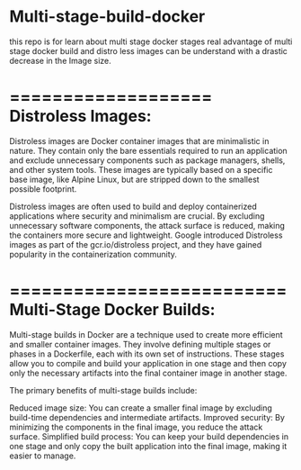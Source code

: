 # Multi-stage-build-docker
this repo is for learn about multi stage docker stages
 real advantage of multi stage docker build and distro less images can be understand with a drastic decrease in the Image size.

===================
Distroless Images:
======================
Distroless images are Docker container images that are minimalistic in nature. They contain only the bare essentials required to run an application and exclude unnecessary components such as package managers, shells, and other system tools. These images are typically based on a specific base image, like Alpine Linux, but are stripped down to the smallest possible footprint.

Distroless images are often used to build and deploy containerized applications where security and minimalism are crucial. By excluding unnecessary software components, the attack surface is reduced, making the containers more secure and lightweight. Google introduced Distroless images as part of the gcr.io/distroless project, and they have gained popularity in the containerization community.

==========================
Multi-Stage Docker Builds:
==========================
Multi-stage builds in Docker are a technique used to create more efficient and smaller container images. They involve defining multiple stages or phases in a Dockerfile, each with its own set of instructions. These stages allow you to compile and build your application in one stage and then copy only the necessary artifacts into the final container image in another stage.

The primary benefits of multi-stage builds include:

Reduced image size: You can create a smaller final image by excluding build-time dependencies and intermediate artifacts.
Improved security: By minimizing the components in the final image, you reduce the attack surface.
Simplified build process: You can keep your build dependencies in one stage and only copy the built application into the final image, making it easier to manage.
